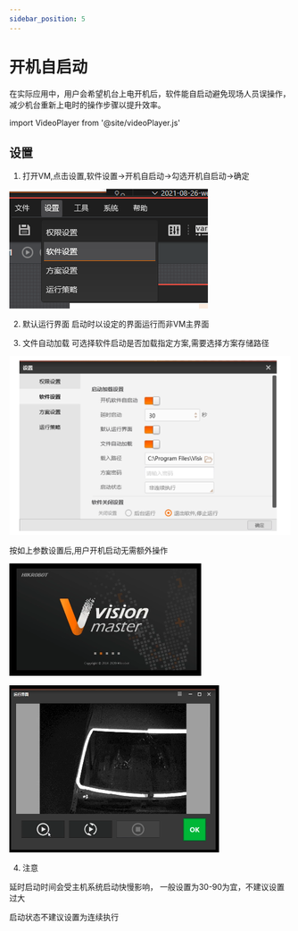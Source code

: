 ```yaml
---
sidebar_position: 5
---
```


# 开机自启动

在实际应用中，用户会希望机台上电开机后，软件能自启动避免现场人员误操作，减少机台重新上电时的操作步骤以提升效率。

import VideoPlayer from '@site/videoPlayer.js'

<VideoPlayer src="https://www.hikrobotics.com/cn2/source/vision/video/2021/6/25/20210625075822851.mp4"/>

## 设置

1. 打开VM,点击设置,软件设置->开机自启动->勾选开机自启动->确定

![](image.png)

2. 默认运行界面
启动时以设定的界面运行而非VM主界面


3. 文件自动加载
可选择软件启动是否加载指定方案,需要选择方案存储路径

![](image-1.png)

按如上参数设置后,用户开机启动无需额外操作

![](image-2.png)

![](image-3.png)

4. 注意

延时启动时间会受主机系统启动快慢影响，
一般设置为30-90为宜，不建议设置过大

启动状态不建议设置为连续执行






